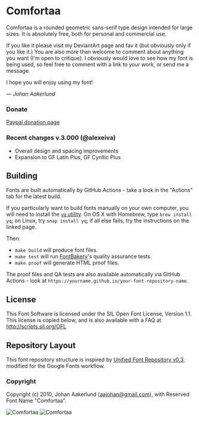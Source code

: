 # Comfortaa


Comfortaa is a rounded geometric sans-serif type design intended for large sizes. It is absolutely free, both for personal and commercial use.

If you like it please visit my DeviantArt page and fav it (but obviously only if you like it.) You are also more than welcome to comment about anything you want (I'm open to critique). I obviously would love to see how my font is being used, so feel free to comment with a link to your work, or send me a message.

I hope you will enjoy using my font!

*— Johan Aakerlund*

### Donate

[Paypal donation page](https://www.paypal.com/dk/cgi-bin/webscr?cmd=_flow&SESSION=2VE9sFtyVTcbp-E0fO9DJfr7kwAKvgJuMDIWg2-DMgqbQHjWMnBTBTdFY48&dispatch=5885d80a13c0db1f8e263663d3faee8d4fe1dd75ca3bd4f11d72275b28239088)

### Recent changes v.3.000 (@alexeiva)

* Overall design and spacing improvements
* Expansion to GF Latin Plus, GF Cyrillic Plus

## Building

Fonts are built automatically by GitHub Actions - take a look in the "Actions" tab for the latest build.

If you particularly want to build fonts manually on your own computer, you will need to install the [`yq` utility](https://github.com/mikefarah/yq). On OS X with Homebrew, type `brew install yq`; on Linux, try `snap install yq`; if all else fails, try the instructions on the linked page.

Then:

* `make build` will produce font files.
* `make test` will run [FontBakery](https://github.com/googlefonts/fontbakery)'s quality assurance tests.
* `make proof` will generate HTML proof files.

The proof files and QA tests are also available automatically via GitHub Actions - look at `https://yourname.github.io/your-font-repository-name`.

## License

This Font Software is licensed under the SIL Open Font License, Version 1.1.
This license is copied below, and is also available with a FAQ at
http://scripts.sil.org/OFL

## Repository Layout

This font repository structure is inspired by [Unified Font Repository v0.3](https://github.com/unified-font-repository/Unified-Font-Repository), modified for the Google Fonts workflow.


### Copyright

Copyright (c) 2010, Johan Aakerlund (aajohan@gmail.com),
with Reserved Font Name "Comfortaa".

![Comfortaa](/documentation/Comfortaa%20Light.png)
![Comfortaa](/documentation/Comfortaa%20Bold.png)

